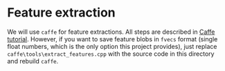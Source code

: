 Feature extraction
======================

We will use `caffe` for feature extractions. All steps are described in [Caffe tutorial](http://caffe.berkeleyvision.org/gathered/examples/feature_extraction.html).
However, if you want to save feature blobs in `fvecs` format (single float numbers, which is the only option this project provides), just replace `caffe\tools\extract_features.cpp` with the source code in this directory and rebuild `caffe`.
